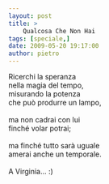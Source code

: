 ```yaml
---
layout: post
title: >
    Qualcosa Che Non Hai
tags: [speciale,]
date: 2009-05-20 19:17:00
author: pietro
---
```

Ricerchi la speranza<br/>nella magia del tempo,<br/>misurando la potenza<br/>che può produrre un lampo,<br/><br/>ma non cadrai con lui<br/>finché volar potrai;<br/><br/>ma finché tutto sarà uguale<br/>amerai anche un temporale.<br/><br/>A Virginia... :)

